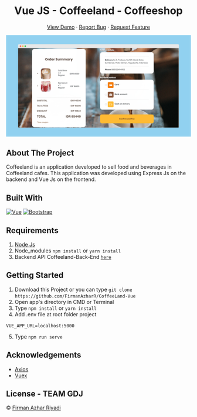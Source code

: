 <h1 align='center'>Vue JS - Coffeeland - Coffeeshop</h1>
  <p align="center">
    <a href="https://coffeeland-shop.netlify.app/">View Demo</a>
    ·
    <a href="https://github.com/FirmanAzharR/coffeeLand-Backend/issues">Report Bug</a>
    ·
    <a href="https://github.com/FirmanAzharR/CoffeeLand-Vue/pulls">Request Feature</a>
  </p>

![Image](cover.png)

## About The Project

Coffeeland is an application developed to sell food and beverages in Coffeeland cafes. This application was developed using Express Js on the backend and Vue Js on the frontend.

## Built With

[![Vue](https://img.shields.io/badge/Vue-v2.6.11-green)](https://github.com/vuejs/vue)
[![Bootstrap](https://img.shields.io/badge/Bootstrap-v4.5.x-blue)](https://github.com/bootstrap-vue/bootstrap-vue)

## Requirements

1. <a href="https://nodejs.org/en/download/">Node Js</a>
2. Node_modules `npm install` or `yarn install`
3. Backend API Coffeeland-Back-End [`here`](https://github.com/FirmanAzharR/coffeeLand-Backend)

## Getting Started

1. Download this Project or you can type `git clone https://github.com/FirmanAzharR/CoffeeLand-Vue`
2. Open app's directory in CMD or Terminal
3. Type `npm install` or `yarn install`
4. Add .env file at root folder project

```
VUE_APP_URL=localhost:5000
```

5. Type `npm run serve`

## Acknowledgements

- [Axios](https://www.npmjs.com/package/axios)
- [Vuex](https://vuex.vuejs.org/)

## License - TEAM GDJ

© [Firman Azhar Riyadi](https://github.com/FirmanAzharR)<br>

